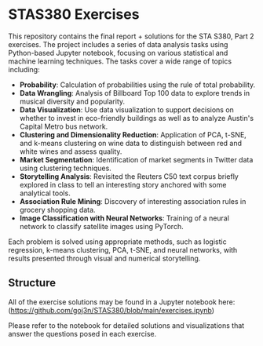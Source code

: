 # STAS380 Exercises
This repository contains the final report + solutions for the STA S380, Part 2 exercises. The project includes a series of data analysis tasks using Python-based Jupyter notebook, focusing on various statistical and machine learning techniques. The tasks cover a wide range of topics including:

- **Probability**: Calculation of probabilities using the rule of total probability.
- **Data Wrangling**: Analysis of Billboard Top 100 data to explore trends in musical diversity and popularity.
- **Data Visualization**:  Use data visualization to support decisions on whether to invest in eco-friendly buildings as well as to analyze Austin's Capital Metro bus network.
- **Clustering and Dimensionality Reduction**: Application of PCA, t-SNE, and k-means clustering on wine data to distinguish between red and white wines and assess quality.
- **Market Segmentation**: Identification of market segments in Twitter data using clustering techniques.
- **Storytelling Analysis**: Revisited the Reuters C50 text corpus briefly explored in class to tell an interesting story anchored with some analytical tools.
- **Association Rule Mining**: Discovery of interesting association rules in grocery shopping data.
- **Image Classification with Neural Networks**: Training of a neural network to classify satellite images using PyTorch.

Each problem is solved using appropriate methods, such as logistic regression, k-means clustering, PCA, t-SNE, and neural networks, with results presented through visual and numerical storytelling.

## Structure
All of the exercise solutions may be found in a Jupyter notebook here:
(https://github.com/goj3n/STAS380/blob/main/exercises.ipynb)

Please refer to the notebook for detailed solutions and visualizations that answer the questions posed in each exercise.
